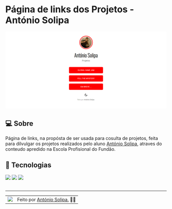 # Página de links dos Projetos - António Solipa

![Imagem de resultado do projeto](./Links-Projetos/assets/Links.png)
<br>

## 💻 Sobre

Página de links, na propósta de ser usada para cosulta de projetos, feita para dilvulgar os projetos realizados pelo aluno <a href="https://github.com/asolipa1">António Solipa</a>, atraves do conteudo apredido na Escola Profisional do Fundão.


## 🧠 Tecnologias

<div>
    <img src="https://img.shields.io/badge/HTML5-E34F26?style=for-the-badge&logo=html5&logoColor=white" />
    <img src="https://img.shields.io/badge/CSS3-1572B6?style=for-the-badge&logo=css3&logoColor=white" />
    <img src="https://img.shields.io/badge/JavaScript-F7DF1E?style=for-the-badge&logo=javascript&logoColor=black" />
</div>
<br>

---

<table>
  <tr>
    <td>
      <img src="https://github.com/asolipa0.png" width="100px" />
    </td>
    <td>
      Feito por <a href="https://github.com/asolipa0">António Solipa.</a> 🙋‍♂️
    </td>
  </tr>
</table>
